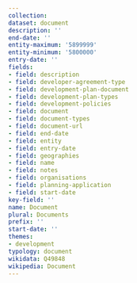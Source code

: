 ```yaml
---
collection:
dataset: document
description: ''
end-date: ''
entity-maximum: '5899999'
entity-minimum: '5800000'
entry-date: ''
fields:
- field: description
- field: developer-agreement-type
- field: development-plan-document
- field: development-plan-types
- field: development-policies
- field: document
- field: document-types
- field: document-url
- field: end-date
- field: entity
- field: entry-date
- field: geographies
- field: name
- field: notes
- field: organisations
- field: planning-application
- field: start-date
key-field: ''
name: Document
plural: Documents
prefix: ''
start-date: ''
themes:
- development
typology: document
wikidata: Q49848
wikipedia: Document
---
```

